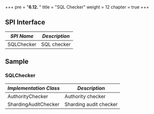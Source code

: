 +++
pre = "<b>6.12. </b>"
title = "SQL Checker"
weight = 12
chapter = true
+++

## SPI Interface

| *SPI Name*             | *Description*     |
| ---------------------- | ----------------- |
| SQLChecker             | SQL checker       |

## Sample
### SQLChecker

| *Implementation Class* | *Description*          |
| ---------------------- | ---------------------- |
| AuthorityChecker       | Authority checker      |
| ShardingAuditChecker   | Sharding audit checker |
